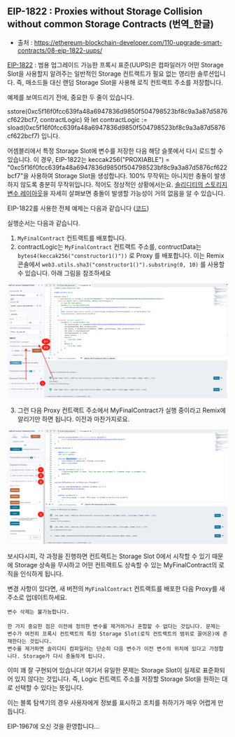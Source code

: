 ## EIP-1822 : Proxies without Storage Collision without common Storage Contracts (번역_한글)
- 출처 : https://ethereum-blockchain-developer.com/110-upgrade-smart-contracts/08-eip-1822-uups/

[EIP-1822](./eip_1822_universal_upgradeable_proxy_standard_uups.md) : 범용 업그레이드 가능한 프록시 표준(UUPS)은 컴파일러가 어떤 Storage Slot을 사용할지 알려주는 일반적인 Storage 컨트랙트가 필요 없는 영리한 솔루션입니다.
즉, 매소드들 대신 랜덤 Storage Slot을 사용해 로직 컨트랙트 주소를 저장합니다. 

예제를 보여드리기 전에, 중요한 두 줄이 있습니다. 

sstore(0xc5f16f0fcc639fa48a6947836d9850f504798523bf8c9a3a87d5876cf622bcf7, contractLogic) 와 let contractLogic := sload(0xc5f16f0fcc639fa48a6947836d9850f504798523bf8c9a3a87d5876cf622bcf7) 입니다. 

어셈블리에서 특정 Storage Slot에 변수를 저장한 다음 해당 슬롯에서 다시 로드할 수 있습니다. 이 경우, EIP-1822는 keccak256("PROXIABLE") = "0xc5f16f0fcc639fa48a6947836d9850f504798523bf8c9a3a87d5876cf622bcf7"을 사용하여 Storage Slot을 생성합니다. 100% 무작위는 아니지만 충돌이 발생하지 않도록 충분히 무작위입니다. 적어도 정상적인 상황에서는요. [솔리디티의 스토리지 변수 레이아웃](https://docs.soliditylang.org/en/v0.8.2/internals/layout_in_storage.html#layout-of-state-variables-in-storage)을 자세히 살펴보면 충돌이 발생할 가능성이 거의 없음을 알 수 있습니다.

EIP-1822를 사용한 전체 예제는 다음과 같습니다 ([코드](../6_uups.sol))

실행순서는 다음과 같습니다. 

1. `MyFinalContract` 컨트랙트를 배포합니다. 
2. contractLogic는 `MyFinalContract` 컨트랙트 주소를, contructData는 `bytes4(keccak256("constructor1()"))` 로 Proxy 를 배포합니다. 이는 Remix 콘솔에서 `web3.utils.sha3("constructor1()").substring(0, 10)` 를 사용할 수 있습니다. 아래 그림을 참조하세요

![remix_ide_1](./images/6_uups_remix_ide_1.png)

3. 그런 다음 Proxy 컨트랙트 주소에서 MyFinalContract가 실행 중이라고 Remix에 알리기만 하면 됩니다. 이전과 마찬가지로요.

![remix_ide_2](./images/6_uups_remix_ide_2.png)

보시다시피, 각 과정을 진행하면 컨트랙트는 Storage Slot 0에서 시작할 수 있기 때문에 Storage 상속을 무시하고 어떤 컨트랙트도 상속할 수 있는 MyFinalContract의 로직을 인식하게 됩니다.

변경 사항이 있다면, 새 버전의 `MyFinalContract` 컨트랙트를 배포한 다음 Proxy를 새 주소로 업데이트하세요.

```
변수 삭제는 불가능합니다. 

한 가지 중요한 점은 이전에 정의한 변수를 제거하거나 혼합할 수 없다는 것입니다. 문제는 변수가 여전히 프록시 컨트랙트의 특정 Storage Slot(로직 컨트랙트의 범위로 끌어온)에 존재한다는 것입니다.
변수를 제거하면 솔리디티 컴파일러는 단순히 다음 변수가 이전 변수의 위치에 있다고 가정합니다. Storage가 다시 충돌하게 됩니다.
```

이미 꽤 잘 구현되어 있습니다! 여기서 유일한 문제는 Storage Slot이 실제로 표준화되어 있지 않다는 것입니다. 즉, Logic 컨트랙트 주소를 저장할 Storage Slot을 원하는 대로 선택할 수 있다는 뜻입니다.

이는 블록 탐색기의 경우 사용자에게 정보를 표시하고 조치를 취하기가 매우 어렵게 만듭니다.

EIP-1967에 오신 것을 환영합니다...